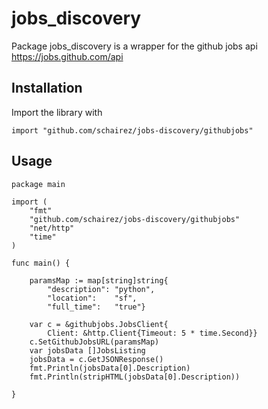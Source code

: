 # jobs_discovery

Package jobs_discovery is a wrapper for the github jobs api
https://jobs.github.com/api

## Installation

Import the library with

```golang
import "github.com/schairez/jobs-discovery/githubjobs"
```

## Usage

```golang
package main

import (
    "fmt"
    "github.com/schairez/jobs-discovery/githubjobs"
    "net/http"
    "time"
)

func main() {

    paramsMap := map[string]string{
        "description": "python",
        "location":    "sf",
        "full_time":   "true"}

    var c = &githubjobs.JobsClient{
        Client: &http.Client{Timeout: 5 * time.Second}}
    c.SetGithubJobsURL(paramsMap)
    var jobsData []JobsListing
    jobsData = c.GetJSONResponse()
    fmt.Println(jobsData[0].Description)
    fmt.Println(stripHTML(jobsData[0].Description))

}
```
